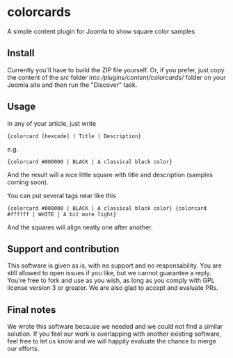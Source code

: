 colorcards
==========

A simple content plugin for Joomla to show square color samples

## Install

Currently you'll have to build the ZIP file yourself. Or, if you prefer, just copy the content of the *src* folder into */plugins/content/colorcards/* folder on your Joomla site and then run the "Discover" task.

## Usage

In any of your article, just write

    {colorcard [hexcode] | Title | Description}
    
e.g.

    {colorcard #000000 | BLACK | A classical black color}
    
And the result will a nice little square with title and description (samples coming soon).

You can put several tags near like this 

    {colorcard #000000 | BLACK | A classical black color} {colorcard #ffffff | WHITE | A bit more light}
    
And the squares will align neatly one after another.

## Support and contribution
 
This software is given as is, with no support and no responsability. You are still allowed to open issues if you like, but we cannot guarantee a reply.
You're free to fork and use as you wish, as long as you comply with GPL license version 3 or greater. 
We are also glad to accept and evaluate PRs.

## Final notes

We wrote this software because we needed and we could not find a similar solution. If you feel our work is overlapping with another existing software, feel free to let us know and we will happily evaluate the chance to merge our efforts.

